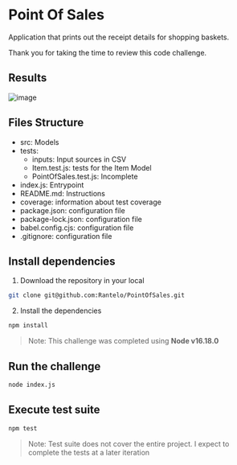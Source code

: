 # Point Of Sales
Application that prints out the receipt details for shopping baskets.

Thank you for taking the time to review this code challenge.

## Results
![image](https://user-images.githubusercontent.com/5539993/206852263-b24b2705-08db-428f-afa4-92c1b643a865.png)

## Files Structure
- src: Models
- tests:
  - inputs: Input sources in CSV
  - Item.test.js: tests for the Item Model
  - PointOfSales.test.js: Incomplete
- index.js: Entrypoint
- README.md: Instructions
- coverage: information about test coverage
- package.json: configuration file
- package-lock.json: configuration file
- babel.config.cjs: configuration file
- .gitignore: configuration file

## Install dependencies
1. Download the repository in your local
```bash
git clone git@github.com:Rantelo/PointOfSales.git
```
2. Install the dependencies
```bash
npm install
```
> Note: This challenge was completed using **Node v16.18.0**

## Run the challenge
```bash
node index.js
```

## Execute test suite
```bash
npm test
```

> Note: Test suite does not cover the entire project. I expect to complete the tests at a later iteration
